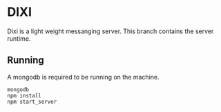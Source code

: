 # DIXI #

Dixi is a light weight messanging server. This branch contains the server
runtime.

## Running ##

A mongodb is required to be running on the machine.

```
mongodb
npm install
npm start_server
```
